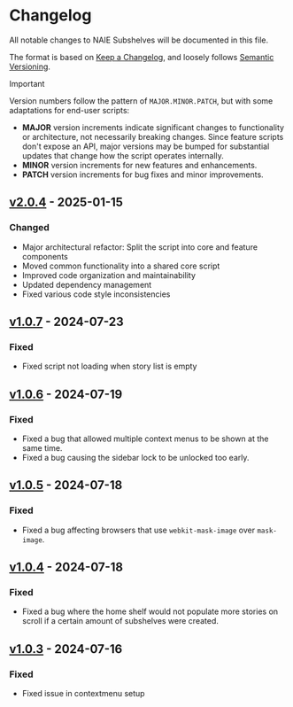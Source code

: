# Changelog

All notable changes to NAIE Subshelves will be documented in this file.

The format is based on [Keep a Changelog](https://keepachangelog.com/en/1.0.0/),
and loosely follows [Semantic Versioning](https://semver.org/spec/v2.0.0.html).

> [!IMPORTANT]
> Version numbers follow the pattern of `MAJOR.MINOR.PATCH`, but with some adaptations for end-user scripts:
>
> -   **MAJOR** version increments indicate significant changes to functionality or architecture, not necessarily breaking changes. Since feature scripts don't expose an API, major versions may be bumped for substantial updates that change how the script operates internally.
> -   **MINOR** version increments for new features and enhancements.
> -   **PATCH** version increments for bug fixes and minor improvements.

## [v2.0.4] - 2025-01-15

### Changed

-   Major architectural refactor: Split the script into core and feature components
-   Moved common functionality into a shared core script
-   Improved code organization and maintainability
-   Updated dependency management
-   Fixed various code style inconsistencies

## [v1.0.7] - 2024-07-23

### Fixed

-   Fixed script not loading when story list is empty

## [v1.0.6] - 2024-07-19

### Fixed

-   Fixed a bug that allowed multiple context menus to be shown at the same time.
-   Fixed a bug causing the sidebar lock to be unlocked too early.

## [v1.0.5] - 2024-07-18

### Fixed

-   Fixed a bug affecting browsers that use `webkit-mask-image` over `mask-image`.

## [v1.0.4] - 2024-07-18

### Fixed

-   Fixed a bug where the home shelf would not populate more stories on scroll if a certain amount of subshelves were created.

## [v1.0.3] - 2024-07-16

### Fixed

-   Fixed issue in contextmenu setup

[v2.0.4]: https://github.com/Nystik-gh/Novel-AI-Enhancements/raw/e255ae5bac6fe1755473554af87e4b0318d86aaf/subshelves/dist/naie-subshelves.user.js
[v1.0.7]: https://github.com/Nystik-gh/Novel-AI-Enhancements/raw/9ea64294c1b5510bbe2623fd90f65a2631df8dd0/subshelves/dist/naie-subshelves.user.js
[v1.0.6]: https://github.com/Nystik-gh/Novel-AI-Enhancements/raw/8db1fdc374e508ffb35163ae5b98099ac15f59c8/subshelves/dist/naie-subshelves.user.js
[v1.0.5]: https://github.com/Nystik-gh/Novel-AI-Enhancements/raw/48cf18749f5347339e5d1d60bd201683abafa916/subshelves/dist/naie-subshelves.user.js
[v1.0.4]: https://github.com/Nystik-gh/Novel-AI-Enhancements/raw/55043744fbedc24769d39e287aa44cc8a45f6e97/subshelves/dist/naie-subshelves.user.js
[v1.0.3]: https://github.com/Nystik-gh/Novel-AI-Enhancements/raw/54da2e70b9eb58a7d9ba9cb7bb2581a4c1739bea/subshelves/dist/naie-subshelves.user.js
